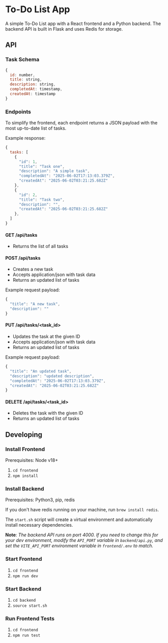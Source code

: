 # To-Do List App

A simple To-Do List app with a React frontend and a Python backend. The backend API is built in Flask and uses Redis for storage.

## API

### Task Schema

```Javascript
{
  id: number,
  title: string,
  description: string,
  completedAt: timestamp,
  createdAt: timestamp
}
```

### Endpoints

To simplify the frontend, each endpoint returns a JSON payload with the most up-to-date list of tasks.

Example response:

```javascript
{
  tasks: [
    {
      "id": 1,
      "title": "Task one",
      "description": "A simple task",
      "completedAt": "2025-06-02T17:13:03.379Z",
      "createdAt": "2025-06-02T03:21:25.682Z"
    },
    {
      "id": 2,
      "title": "Task two",
      "description": "",
      "createdAt": "2025-06-02T03:21:25.682Z"
    },
  ]
}
```

#### GET /api/tasks
- Returns the list of all tasks

#### POST /api/tasks
  - Creates a new task
  - Accepts application/json with task data
  - Returns an updated list of tasks

Example request payload:

```javascript
{
  "title": "A new task",
  "description": ""
}
```

#### PUT /api/tasks/<task_id>
  - Updates the task at the given ID
  - Accepts application/json with task data
  - Returns an updated list of tasks

  Example request payload:

```javascript
{
  "title": "An updated task",
  "description": "updated description",
  "completedAt": "2025-06-02T17:13:03.379Z",
  "createdAt": "2025-06-02T03:21:25.682Z"
}
```

#### DELETE /api/tasks/<task_id>
  - Deletes the task with the given ID
  - Returns an updated list of tasks

## Developing

### Install Frontend
Prerequisites: Node v18+

1. `cd frontend`
2. `npm install`

### Install Backend
Prerequisites: Python3, pip, redis

If you don't have redis running on your machine, run `brew install redis`.

The `start.sh` script will create a virtual environment and automatically install necessary dependencies.

**Note**: *The backend API runs on port 4000. If you need to change this for your dev environment, modify the `API_PORT` variable in `backend/api.py`, and set the `VITE_API_PORT` environment variable in `frontend/.env` to match.*

### Start Frontend
1. `cd frontend`
2. `npm run dev`

### Start Backend
1. `cd backend`
2. `source start.sh`

### Run Frontend Tests
1. `cd frontend`
2. `npm run test`
